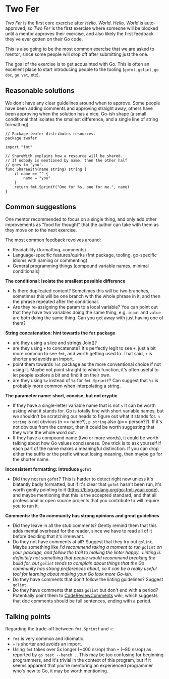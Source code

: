 # Two Fer

_Two Fer_ is the first core exercise after _Hello, World_. _Hello, World_ is auto-approved, so _Two Fer_ is the first exercise where someone will be blocked until a mentor approves their exercise, and also likely the first feedback they've ever gotten on their Go code.

This is also going to be the most common exercise that we are asked to mentor, since some people will drop off after submitting just the one.

The goal of the exercise is to get acquainted with Go. This is often an excellent place to start introducing people to the tooling (`gofmt`, `golint`, `go doc`, `go vet`, etc).

## Reasonable solutions

We don't have any clear guidelines around when to approve. Some people have been adding comments and approving straight away, others have been approving when the solution has a nice, Go-ish shape (a small conditional that isolates the smallest difference, and a single line of string formatting).


```
// Package twofer distributes resources.
package twofer

import "fmt"

// ShareWith explains how a resource will be shared.
// If nobody is mentioned by name, then the other half
// goes to 'you'.
func ShareWith(name string) string {
	if name == "" {
		name = "you"
	}
	return fmt.Sprintf("One for %s, one for me.", name)
}
```

## Common suggestions

One mentor recommended to focus on a single thing, and only add other improvements as "food for thought" that the author can take with them as they move on to the next exercise.

The most common feedback revolves around:

* Readability (formatting, comments)
* Language-specific features/quirks (fmt package, tooling, go-specific idioms with naming or commenting)
* General programming things (compound variable names, minimal conditionals)

**The conditional: isolate the smallest possible difference**
* Is there duplicated content? Sometimes this will be two branches, sometimes this will be one branch with the whole phrase in it, and then the phrase repeated after the conditional.
* Are they re-assigning the param to a local variable? You can point out that they have two variables doing the same thing, e.g. `input` and `value` are both doing the same thing. Can you get away with just having one of them?

**String concatenation: hint towards the `fmt` package**
* are they using a slice and strings.Join()?
* are they using `+` to concatenate? It's perfectly legit to see `+`, just a bit more common to see `fmt`, and worth getting used to. That said, `+` is shorter and avoids an import.
* point them towards `fmt` package as the more conventional choice if not using it. Maybe not point straight to which function, it's often useful to let people explore a bit and find it on their own.
* are they using `%v` instead of `%s` for `fmt.Sprintf`? Can suggest that `%s` is probably more common when interpolating a string.

**The parameter name: short, concise, but not cryptic**
* If they have a single-letter variable name that is not `s` It can be worth asking what it stands for. Go is totally fine with short variable names, but we shouldn't be scratching our heads to figure out what it stands for. `n string` is not obvious (n == name?), `p string` also (p== person??). If it's not obvious from the context, then it could be worth suggesting that they write the whole word out.
* If they have a compound name (two or more words), it could be worth talking about how Go values conciseness. One trick is to ask yourself if each part of the name makes a meaningful distinction. If you can drop either the suffix or the prefix without losing meaning, then maybe go for the shorter name.

**Inconsistent formatting: introduce `gofmt`**
* Did they not run `gofmt`? This is harder to detect right now unless it's blatantly badly formatted, but if it's clear that `gofmt` hasn't been run, it's worth gently pointing to it (https://blog.golang.org/go-fmt-your-code), and maybe mentioning that this is the accepted standard, and that all professional or open source projects that you contribute to will require you to run it.

**Comments: the Go community has strong opinions and great guidelines**
* Did they leave in all the stub comments? Gently remind them that this adds mental overhead for the reader, since we have to read all of it before deciding that it's irrelevant.
* Do they not have comments at all? Suggest that they try out `golint`. Maybe something like _I'd recommend taking a moment to run `golint` on your package, and follow the trail to making the linter happy.  Linting is definitely not something that people would recommend breaking the build for, but `golint` tends to complain about things that the Go community has strong preferences about, so it can be a really useful tool for learning about making your Go look more Go-ish._
* Do they have comments that don't follow the linting guidelines? Suggest `golint`.
* Do they have comments that pass `golint` but don't end with a period? Potentially point them to [CodeReviewComments](https://github.com/golang/go/wiki/CodeReviewComments#comment-sentences) wiki, which suggests that doc comments should be full sentences, ending with a period.

## Talking points

Regarding the trade-off between `fmt.Sprintf` and `+`:
* `fmt` is very common and idiomatic.
* `+` is shorter and avoids an import.
*  Using `fmt` takes over 5x longer (~400 ns/op) than `+` (~80 ns/op) as reported by `go test --bench .`. This may be too confusing for beginning programmers, and it's trivial in the context of this program, but if it seems apparent that you're mentoring an experienced programmer who's new to Go, it may be worth mentioning.
